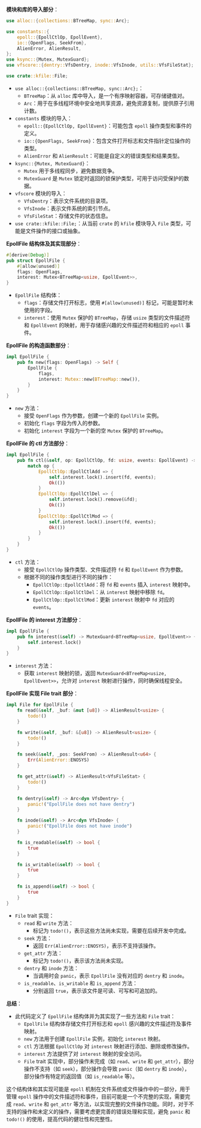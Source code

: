 **模块和库的导入部分**：
```rust
use alloc::{collections::BTreeMap, sync::Arc};

use constants::{
    epoll::{EpollCtlOp, EpollEvent},
    io::{OpenFlags, SeekFrom},
    AlienError, AlienResult,
};
use ksync::{Mutex, MutexGuard};
use vfscore::{dentry::VfsDentry, inode::VfsInode, utils::VfsFileStat};

use crate::kfile::File;
```
- `use alloc::{collections::BTreeMap, sync::Arc};`：
    - `BTreeMap`：从 `alloc` 库中导入，是一个有序映射容器，可存储键值对。
    - `Arc`：用于在多线程环境中安全地共享资源，避免资源复制，提供原子引用计数。
- `constants` 模块的导入：
    - `epoll::{EpollCtlOp, EpollEvent}`：可能包含 `epoll` 操作类型和事件的定义。
    - `io::{OpenFlags, SeekFrom}`：包含文件打开标志和文件指针定位操作的类型。
    - `AlienError` 和 `AlienResult`：可能是自定义的错误类型和结果类型。
- `ksync::{Mutex, MutexGuard}`：
    - `Mutex` 用于多线程同步，避免数据竞争。
    - `MutexGuard` 是 `Mutex` 锁定时返回的锁保护类型，可用于访问受保护的数据。
- `vfscore` 模块的导入：
    - `VfsDentry`：表示文件系统的目录项。
    - `VfsInode`：表示文件系统的索引节点。
    - `VfsFileStat`：存储文件的状态信息。
- `use crate::kfile::File;`：从当前 `crate` 的 `kfile` 模块导入 `File` 类型，可能是文件操作的接口或抽象。


**EpollFile 结构体及其实现部分**：
```rust
#[derive(Debug)]
pub struct EpollFile {
    #[allow(unused)]
    flags: OpenFlags,
    interest: Mutex<BTreeMap<usize, EpollEvent>>,
}
```
- `EpollFile` 结构体：
    - `flags`：存储文件打开标志，使用 `#[allow(unused)]` 标记，可能是暂时未使用的字段。
    - `interest`：使用 `Mutex` 保护的 `BTreeMap`，存储 `usize` 类型的文件描述符和 `EpollEvent` 的映射，用于存储感兴趣的文件描述符和相应的 `epoll` 事件。


**EpollFile 的构造函数部分**：
```rust
impl EpollFile {
    pub fn new(flags: OpenFlags) -> Self {
        EpollFile {
            flags,
            interest: Mutex::new(BTreeMap::new()),
        }
    }
}
```
- `new` 方法：
    - 接受 `OpenFlags` 作为参数，创建一个新的 `EpollFile` 实例。
    - 初始化 `flags` 字段为传入的参数。
    - 初始化 `interest` 字段为一个新的空 `Mutex` 保护的 `BTreeMap`。


**EpollFile 的 ctl 方法部分**：
```rust
impl EpollFile {
    pub fn ctl(&self, op: EpollCtlOp, fd: usize, events: EpollEvent) -> AlienResult<()> {
        match op {
            EpollCtlOp::EpollCtlAdd => {
                self.interest.lock().insert(fd, events);
                Ok(())
            }
            EpollCtlOp::EpollCtlDel => {
                self.interest.lock().remove(&fd);
                Ok(())
            }
            EpollCtlOp::EpollCtlMod => {
                self.interest.lock().insert(fd, events);
                Ok(())
            }
        }
    }
}
```
- `ctl` 方法：
    - 接受 `EpollCtlOp` 操作类型、文件描述符 `fd` 和 `EpollEvent` 作为参数。
    - 根据不同的操作类型进行不同的操作：
        - `EpollCtlOp::EpollCtlAdd`：将 `fd` 和 `events` 插入 `interest` 映射中。
        - `EpollCtlOp::EpollCtlDel`：从 `interest` 映射中移除 `fd`。
        - `EpollCtlOp::EpollCtlMod`：更新 `interest` 映射中 `fd` 对应的 `events`。


**EpollFile 的 interest 方法部分**：
```rust
impl EpollFile {
    pub fn interest(&self) -> MutexGuard<BTreeMap<usize, EpollEvent>> {
        self.interest.lock()
    }
}
```
- `interest` 方法：
    - 获取 `interest` 映射的锁，返回 `MutexGuard<BTreeMap<usize, EpollEvent>>`，允许对 `interest` 映射进行操作，同时确保线程安全。


**EpollFile 实现 File trait 部分**：
```rust
impl File for EpollFile {
    fn read(&self, _buf: &mut [u8]) -> AlienResult<usize> {
        todo!()
    }

    fn write(&self, _buf: &[u8]) -> AlienResult<usize> {
        todo!()
    }

    fn seek(&self, _pos: SeekFrom) -> AlienResult<u64> {
        Err(AlienError::ENOSYS)
    }

    fn get_attr(&self) -> AlienResult<VfsFileStat> {
        todo!()
    }

    fn dentry(&self) -> Arc<dyn VfsDentry> {
        panic!("EpollFile does not have dentry")
    }

    fn inode(&self) -> Arc<dyn VfsInode> {
        panic!("EpollFile does not have inode")
    }

    fn is_readable(&self) -> bool {
        true
    }

    fn is_writable(&self) -> bool {
        true
    }

    fn is_append(&self) -> bool {
        true
    }
}
```
- `File` trait 实现：
    - `read` 和 `write` 方法：
        - 标记为 `todo!()`，表示这些方法尚未实现，需要在后续开发中完成。
    - `seek` 方法：
        - 返回 `Err(AlienError::ENOSYS)`，表示不支持该操作。
    - `get_attr` 方法：
        - 标记为 `todo!()`，表示该方法尚未实现。
    - `dentry` 和 `inode` 方法：
        - 当调用时会 `panic`，表示 `EpollFile` 没有对应的 `dentry` 和 `inode`。
    - `is_readable`、`is_writable` 和 `is_append` 方法：
        - 分别返回 `true`，表示该文件是可读、可写和可追加的。


**总结**：
- 此代码定义了 `EpollFile` 结构体并为其实现了一些方法和 `File` trait：
    - `EpollFile` 结构体存储文件打开标志和 `epoll` 感兴趣的文件描述符及事件映射。
    - `new` 方法用于创建 `EpollFile` 实例，初始化 `interest` 映射。
    - `ctl` 方法根据 `EpollCtlOp` 对 `interest` 映射进行添加、删除或修改操作。
    - `interest` 方法提供了对 `interest` 映射的安全访问。
    - `File` trait 实现中，部分操作未完成（如 `read`、`write` 和 `get_attr`），部分操作不支持（如 `seek`），部分操作会导致 `panic`（如 `dentry` 和 `inode`），部分操作有特定的返回值（如 `is_readable` 等）。


这个结构体和其实现可能是 `epoll` 机制在文件系统或文件操作中的一部分，用于管理 `epoll` 操作中的文件描述符和事件，目前可能是一个不完整的实现，需要完成 `read`、`write` 和 `get_attr` 等方法，以实现完整的文件操作功能。同时，对于不支持的操作和未定义的操作，需要考虑更完善的错误处理和实现，避免 `panic` 和 `todo!()` 的使用，提高代码的健壮性和完整性。